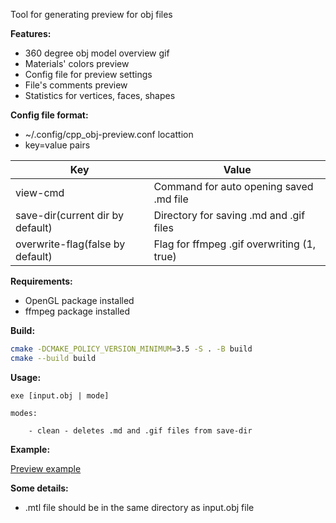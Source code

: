 Tool for generating preview for obj files

**Features:**

- 360 degree obj model overview gif
- Materials' colors preview
- Config file for preview settings
- File's comments preview
- Statistics for vertices, faces, shapes

**Config file format:**

- ~/.config/cpp_obj-preview.conf locattion
- key=value pairs

| Key | Value |
| - | - |
| view-cmd | Command for auto opening saved .md file |
| save-dir(current dir by default) | Directory for saving .md and .gif files |
| overwrite-flag(false by default) | Flag for ffmpeg .gif overwriting (1, true) |

**Requirements:**

- OpenGL package installed
- ffmpeg package installed

**Build:**

```bash
cmake -DCMAKE_POLICY_VERSION_MINIMUM=3.5 -S . -B build
cmake --build build
```

**Usage:**

    exe [input.obj | mode]

    modes:

        - clean - deletes .md and .gif files from save-dir

**Example:**

[Preview example](obj-preview.md)

**Some details:**

- .mtl file should be in the same directory as input.obj file
